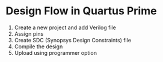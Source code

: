 # Design Flow in Quartus Prime
<ol>
<li>Create a new project and add Verilog file</li>
<li>Assign pins</li>
<li>Create SDC (Synopsys Design Constraints) file</li>
<li>Compile the design</li>
<li>Upload using programmer option</li>
</ol>


